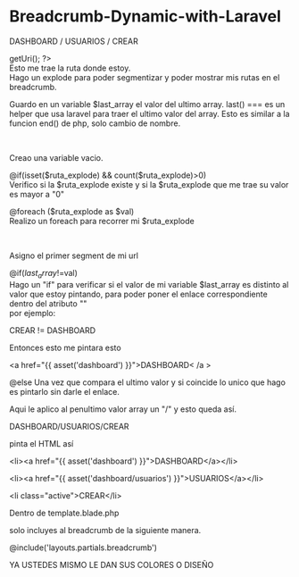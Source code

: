 # Breadcrumb-Dynamic-with-Laravel

DASHBOARD / USUARIOS / CREAR

<?php $uri= Route::current()->getUri(); ?>
<br>
Esto me trae la ruta donde estoy.

<?phph $ruta_explode = explode('/',$uri); ?>
<br>
Hago un explode para poder segmentizar y poder mostrar mis rutas en el breadcrumb.

<?php $last_array = last($ruta_explode); ?><br>
Guardo en un variable $last_array el valor del ultimo array.
last() === es un helper que usa laravel para traer el ultimo valor del array.
Esto es similar a la funcion end() de php, solo cambio de nombre.

<?php $val_url = ''?><br>
Creao una variable vacio.

@if(isset($ruta_explode) && count($ruta_explode)>0)<br>
Verifico si la $ruta_explode existe y si la $ruta_explode que me trae su valor es mayor a "0"

@foreach ($ruta_explode as $val)<br>
Realizo un foreach para recorrer mi $ruta_explode

<?php $val_url .= $val ?><br>
Asigno el primer segment de mi url

@if($last_array!=$val)<br>
Hago un "if" para verificar si el valor de mi variable $last_array es distinto al valor que estoy pintando, para poder poner el enlace correspondiente dentro del atributo "<a>"<br>
por ejemplo:<br>

CREAR != DASHBOARD

Entonces esto me pintara esto

&lt;a href="{{ asset('dashboard') }}"&gt;DASHBOARD&lt; /a &gt;

@else
Una vez que compara el ultimo valor y si coincide lo unico que hago es pintarlo sin darle el enlace.

<?php $val_url .= '/'?>


Aqui le aplico al penultimo valor array un "/"
y esto queda así.

DASHBOARD/USUARIOS/CREAR

pinta el HTML así



&lt;li&gt;&lt;a href="{{ asset('dashboard') }}"&gt;DASHBOARD&lt;/a&gt;&lt;/li&gt;

&lt;li&gt;&lt;a href="{{ asset('dashboard/usuarios') }}"&gt;USUARIOS&lt;/a&gt;&lt;/li&gt;

&lt;li class="active"&gt;CREAR&lt;/li&gt;


Dentro de template.blade.php


solo incluyes al breadcrumb de la siguiente manera.


@include('layouts.partials.breadcrumb')

YA USTEDES MISMO LE DAN SUS COLORES O DISEÑO